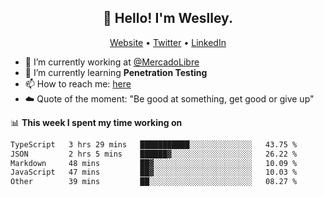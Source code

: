 <h2 align="center">👋 Hello! I'm Weslley.</h2>
<p align="center">
  <a href="http://weslleyneri.com.br">Website</a> •
  <a href="https://twitter.com/Weslley_Neri">Twitter</a> •
  <a href="https://www.linkedin.com/in/weslley-neri-3658908b">LinkedIn</a>
</p>


- 🔭 I’m currently working at [@MercadoLibre](https://github.com/mercadolibre)
- 🌱 I’m currently learning **Penetration Testing**
- 📫 How to reach me: [here](mailto:weslley39@gmail.com)
- ☁️ Quote of the moment: "Be good at something, get good or give up"

📊 **This week I spent my time working on**
<!--START_SECTION:waka-->

```txt
TypeScript   3 hrs 29 mins   ███████████░░░░░░░░░░░░░░   43.75 %
JSON         2 hrs 5 mins    ██████▓░░░░░░░░░░░░░░░░░░   26.22 %
Markdown     48 mins         ██▓░░░░░░░░░░░░░░░░░░░░░░   10.09 %
JavaScript   47 mins         ██▓░░░░░░░░░░░░░░░░░░░░░░   10.03 %
Other        39 mins         ██░░░░░░░░░░░░░░░░░░░░░░░   08.27 %
```

<!--END_SECTION:waka-->

<!-- Inspired by https://github.com/gruselhaus/gruselhaus -->